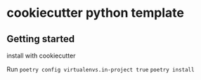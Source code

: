 # cookiecutter python template


## Getting started

install with cookiecutter

Run
```poetry config virtualenvs.in-project true```
```poetry install```
